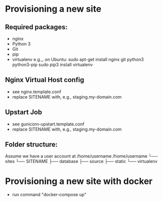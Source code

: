 Provisioning a new site
=======================
## Required packages:
* nginx
* Python 3
* Git
* pip
* virtualenv
e.g.,, on Ubuntu:
 sudo apt-get install nginx git python3 python3-pip
 sudo pip3 install virtualenv
## Nginx Virtual Host config
* see nginx.template.conf
* replace SITENAME with, e.g., staging.my-domain.com
## Upstart Job
* see gunicorn-upstart.template.conf
* replace SITENAME with, e.g., staging.my-domain.com
## Folder structure:
Assume we have a user account at /home/username
/home/username
└── sites
 └── SITENAME
 ├── database
 ├── source
 ├── static
 └── virtualenv

 Provisioning a new site with docker
 ==================================
 * run command "docker-compose up"
